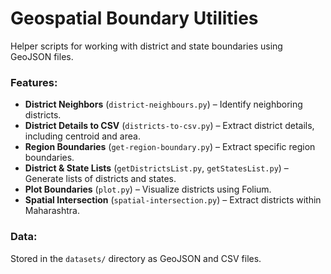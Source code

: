 # Geospatial Boundary Utilities  

Helper scripts for working with district and state boundaries using GeoJSON files.  

### Features:  
- **District Neighbors** (`district-neighbours.py`) – Identify neighboring districts.  
- **District Details to CSV** (`districts-to-csv.py`) – Extract district details, including centroid and area.  
- **Region Boundaries** (`get-region-boundary.py`) – Extract specific region boundaries.  
- **District & State Lists** (`getDistrictsList.py`, `getStatesList.py`) – Generate lists of districts and states.  
- **Plot Boundaries** (`plot.py`) – Visualize districts using Folium.  
- **Spatial Intersection** (`spatial-intersection.py`) – Extract districts within Maharashtra.  

### Data:  
Stored in the `datasets/` directory as GeoJSON and CSV files.